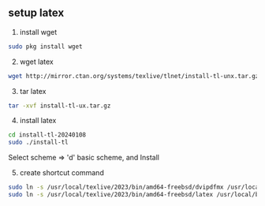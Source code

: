 ## setup latex

1. install wget
```sh
sudo pkg install wget
```

2. wget latex
```sh
wget http://mirror.ctan.org/systems/texlive/tlnet/install-tl-unx.tar.gz
```

3. tar latex
```sh
tar -xvf install-tl-ux.tar.gz
```

4. install latex
```sh
cd install-tl-20240108
sudo ./install-tl
```
Select scheme ⇒ 'd' basic scheme, and Install

5. create shortcut command
```sh
sudo ln -s /usr/local/texlive/2023/bin/amd64-freebsd/dvipdfmx /usr/local/bin/dvipdfmx
sudo ln -s /usr/local/texlive/2023/bin/amd64-freebsd/latex /usr/local/bin/latex
```